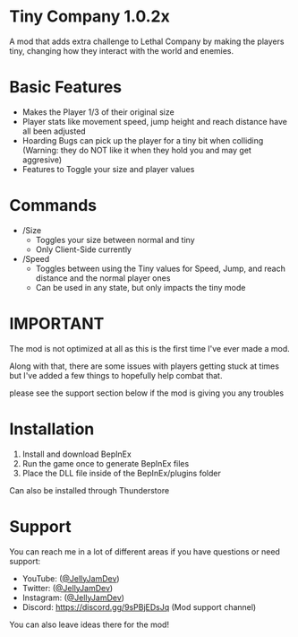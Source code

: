 # Tiny Company 1.0.2x
A mod that adds extra challenge to Lethal Company by making the players tiny, changing how they interact with the world and enemies.

# Basic Features
- Makes the Player 1/3 of their original size
- Player stats like movement speed, jump height and reach distance have all been adjusted
- Hoarding Bugs can pick up the player for a tiny bit when colliding (Warning: they do NOT like it when they hold you and may get aggresive)
- Features to Toggle your size and player values

# Commands
- /Size
    - Toggles your size between normal and tiny
    - Only Client-Side currently
- /Speed
    - Toggles between using the Tiny values for Speed, Jump, and reach distance and the normal player ones
    - Can be used in any state, but only impacts the tiny mode

# IMPORTANT
The mod is not optimized at all as this is the first time I've ever made a mod.

Along with that, there are some issues with players getting stuck at times but I've added a few things to hopefully help combat that.

please see the support section below if the mod is giving you any troubles


# Installation
1. Install and download BepInEx
2. Run the game once to generate BepInEx files
3. Place the DLL file inside of the BepInEx/plugins folder

Can also be installed through Thunderstore


# Support
You can reach me in a lot of different areas if you have questions or need support:
- YouTube: ([@JellyJamDev](https://www.youtube.com/c/JellyJamDev)) 
- Twitter: ([@JellyJamDev](https://twitter.com/JellyJamDev)) 
- Instagram: ([@JellyJamDev](https://www.instagram.com/jellyjamdev)) 
- Discord: https://discord.gg/9sPBjEDsJq (Mod support channel)

You can also leave ideas there for the mod!